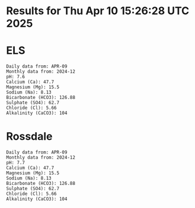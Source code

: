 # Results for Thu Apr 10 15:26:28 UTC 2025
# ELS
```
Daily data from: APR-09
Monthly data from: 2024-12
pH: 7.6
Calcium (Ca): 47.7
Magnesium (Mg): 15.5
Sodium (Na): 8.13
Bicarbonate (HCO3): 126.88
Sulphate (SO4): 62.7
Chloride (Cl): 5.66
Alkalinity (CaCO3): 104
```
# Rossdale
```
Daily data from: APR-09
Monthly data from: 2024-12
pH: 7.7
Calcium (Ca): 47.7
Magnesium (Mg): 15.5
Sodium (Na): 8.13
Bicarbonate (HCO3): 126.88
Sulphate (SO4): 62.7
Chloride (Cl): 5.66
Alkalinity (CaCO3): 104
```
